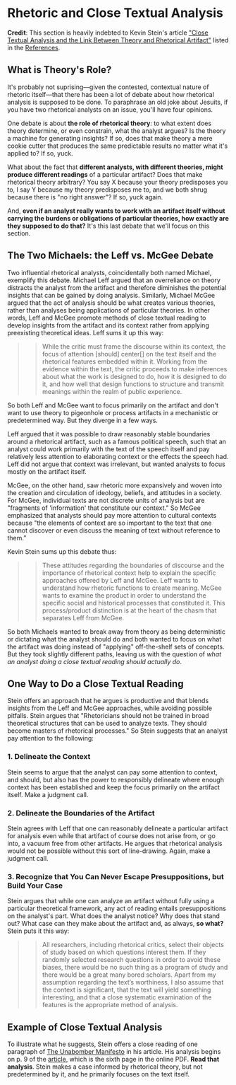 # Rhetoric and Close Textual Analysis

**Credit**: This section is heavily indebted to Kevin Stein's article ["Close Textual Analysis and the Link Between Theory and Rhetorical Artifact"](https://ujoc.org/wp-content/uploads/2022/10/ujoc-stein.pdf) listed in the [References](references.md).

## What is Theory's Role?
It's probably not suprising—given the contested, contextual nature of rhetoric itself—that there has been a lot of debate about how rhetorical analysis is supposed to be done. To paraphrase an old joke about Jesuits, if you have two rhetorical analysts on an issue, you'll have four opinions. 

One debate is about **the role of rhetorical theory**: to what extent does theory determine, or even constrain, what the analyst argues? Is the theory a machine for generating insights? If so, does that make theory a mere cookie cutter that produces the same predictable results no matter what it's applied to? If so, yuck. 

What about the fact that **different analysts, with different theories, might produce different readings** of a particular artifact? Does that make rhetorical theory arbitrary? You say X because your theory predisposes you to, I say Y because my theory predisposes me to, and we both shrug because there is "no right answer"? If so, yuck again.

And, **even if an analyst really wants to work with an artifact itself without carrying the burdens or obligations of particular theories, how exactly are they supposed to do that?** It's this last debate that we'll focus on this section.

## The Two Michaels: the Leff vs. McGee Debate

Two influential rhetorical analysts, coincidentally both named Michael, exemplify this debate. Michael Leff argued that an overreliance on theory distracts the analyst from the artifact and therefore diminishes the potential insights that can be gained by doing analysis. Similarly, Michael McGee argued that the act of analysis should be what creates various theories, rather than analyses being applications of particular theories. In other words, Leff and McGee promote methods of close textual reading to develop insights from the artifact and its context rather from applying preexisting theoretical ideas. Leff sums it up this way:

>>While the critic must frame the discourse within its context, the focus of attention [should] center[] on the text itself and the rhetorical features embedded within it. Working from the evidence within the text, the critic proceeds to make inferences about what the work is designed to do, how it is designed to do it, and how well that design functions to structure and transmit meanings within the realm of public experience.

So both Leff and McGee want to focus primarily on the artifact and don't want to use theory to pigeonhole or process artifacts in a mechanistic or predetermined way. But they diverge in a few ways.

Leff argued that it was possible to draw reasonably stable boundaries around a rhetorical artifact, such as a famous political speech, such that an analyst could work primarily with the text of the speech itself and pay relatively less attention to elaborating context or the effects the speech had. Leff did not argue that context was irrelevant, but wanted analysts to focus mostly on the artifact itself. 

McGee, on the other hand, saw rhetoric more expansively and woven into the creation and circulation of ideology, beliefs, and attitudes in a society. For McGee, individual texts are not discrete units of analysis but are "fragments of 'information' that constitute our context." So McGee emphasized that analysts should pay more attention to cultural contexts because "the elements of context are so important to the text that one cannot discover or even discuss the meaning of text without reference to them.”

Kevin Stein sums up this debate thus:

>>These attitudes regarding the boundaries of discourse and the importance of rhetorical context help to explain the specific approaches offered by Leff and McGee. Leff wants to understand how rhetoric functions to create meaning. McGee wants to examine the product in order to understand the specific social and historical processes that constituted it. This process/product distinction is at the heart of the chasm that separates Leff from McGee.

So both Michaels wanted to break away from theory as being deterministic or dictating what the analyst should do and both wanted to focus on what the artifact was doing instead of "applying" off-the-shelf sets of concepts. But they took slightly different paths, leaving us with the question of *what an analyst doing a close textual reading should actually do*.

## One Way to Do a Close Textual Reading

Stein offers an approach that he argues is productive and that blends insights from the Leff and McGee approaches, while avoiding possible pitfalls. Stein argues that "Rhetoricians should not be trained in broad theoretical structures that can be used to analyze texts. They should become masters of rhetorical processes." So Stein suggests that an analyst pay attention to the following:

### 1. Delineate the Context

Stein seems to argue that the analyst can pay some attention to context, and should, but also has the power to responsibly delineate where enough context has been established and keep the focus primarily on the artifact itself. Make a judgment call.

### 2. Delineate the Boundaries of the Artifact

Stein agrees with Leff that one can reasonably delineate a particular artifact for analysis even while that artifact of course does not arise from, or go into, a vacuum free from other artifacts. He argues that rhetorical analysis would not be possible without this sort of line-drawing. Again, make a judgment call.

### 3. Recognize that You Can Never Escape Presuppositions, but Build Your Case

Stein argues that while one can analyze an artifact without fully using a particular theoretical framework, any act of reading entails presuppositions on the analyst's part. What does the analyst notice? Why does that stand out? What case can they make about the artifact and, as always, **so what?** Stein puts it this way:

>>All researchers, including rhetorical critics, select their objects of study based on which questions interest them. If they randomly selected research questions in order to avoid these biases, there would be no such thing as a program of study and there would be a great many bored scholars. Apart from my assumption regarding the text’s worthiness, I also assume that the context is significant, that the text will yield something interesting, and that a close systematic examination of the features is the appropriate method of analysis.

## Example of Close Textual Analysis

To illustrate what he suggests, Stein offers a close reading of one paragraph of [The Unabomber Manifesto](https://en.wikipedia.org/wiki/Industrial_Society_and_Its_Future) in his article. His analysis begins on p. 9 of the [article](https://ujoc.org/wp-content/uploads/2022/10/ujoc-stein.pdf), which is the sixth page in the online PDF. **Read that analysis**. Stein makes a case informed by rhetorical theory, but not predetermined by it, and he primarily focuses on the text itself. 







